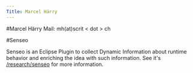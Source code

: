 ```yaml
---
Title: Marcel Härry
---
```

#Marcel Härry
Mail: mh(at)scrit &lt; dot &gt; ch

#Senseo

Senseo is an Eclipse Plugin to collect Dynamic Information about runtime behavior and enriching the idea with such information. See it's [/research/senseo](%base_url%/research/senseo) for more information.

